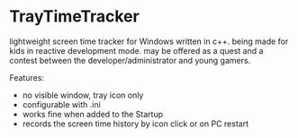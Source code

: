 # TrayTimeTracker

lightweight screen time tracker for Windows written in c++. 
being made for kids in reactive development mode. 
may be offered as a quest and a contest between the developer/administrator and young gamers.

Features:
* no visible window, tray icon only
* configurable with .ini
* works fine when added to the Startup
* records the screen time history by icon click or on PC restart
